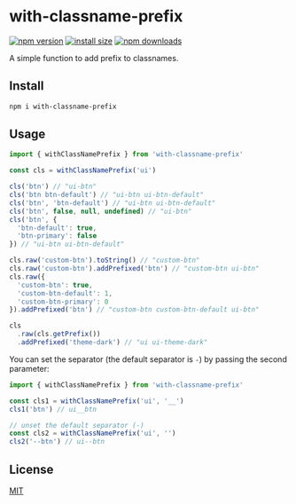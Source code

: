 # with-classname-prefix

[![npm version](https://img.shields.io/npm/v/with-classname-prefix)](https://www.npmjs.com/package/with-classname-prefix)
[![install size](https://packagephobia.now.sh/badge?p=with-classname-prefix)](https://packagephobia.now.sh/result?p=with-classname-prefix)
[![npm downloads](https://img.shields.io/npm/dm/with-classname-prefix.svg)](https://npm-stat.com/charts.html?package=with-classname-prefix)

A simple function to add prefix to classnames.

## Install

```sh
npm i with-classname-prefix
```

## Usage

```ts
import { withClassNamePrefix } from 'with-classname-prefix'

const cls = withClassNamePrefix('ui')

cls('btn') // "ui-btn"
cls('btn btn-default') // "ui-btn ui-btn-default"
cls('btn', 'btn-default') // "ui-btn ui-btn-default"
cls('btn', false, null, undefined) // "ui-btn"
cls('btn', {
  'btn-default': true,
  'btn-primary': false
}) // "ui-btn ui-btn-default"

cls.raw('custom-btn').toString() // "custom-btn"
cls.raw('custom-btn').addPrefixed('btn') // "custom-btn ui-btn"
cls.raw({
  'custom-btn': true,
  'custom-btn-default': 1,
  'custom-btn-primary': 0
}).addPrefixed('btn') // "custom-btn custom-btn-default ui-btn"

cls
  .raw(cls.getPrefix())
  .addPrefixed('theme-dark') // "ui ui-theme-dark"
```

You can set the separator (the default separator is `-`) by passing the second parameter:

```ts
import { withClassNamePrefix } from 'with-classname-prefix'

const cls1 = withClassNamePrefix('ui', '__')
cls1('btn') // ui__btn

// unset the default separator (-)
const cls2 = withClassNamePrefix('ui', '')
cls2('--btn') // ui--btn
```

## License

[MIT](https://github.com/john-yuan/with-classname-prefix/blob/main/LICENSE)
